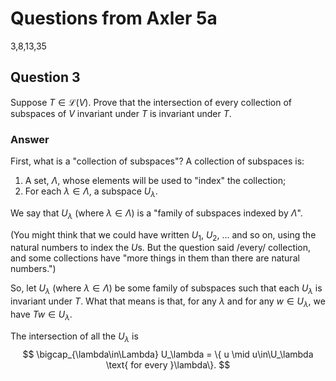 # Questions from Axler 5a

3,8,13,35

## Question 3

Suppose $T \in \mathcal{L}(V)$. Prove that the intersection of every
collection of subspaces of $V$ invariant under $T$ is invariant
under $T$.

### Answer

First, what is a "collection of subspaces"? A collection of subspaces
is:
  1. A set, $\Lambda$, whose elements will be used to "index" the collection;
  2. For each $\lambda\in\Lambda$, a subspace $U_\lambda$.

We say that $U_\lambda$ (where $\lambda\in \Lambda$) is a "family of
subspaces indexed by $\Lambda$".

(You might think that we could have written $U_1$, $U_2$, ... and so
on, using the natural numbers to index the $`U`$s. But the question
said /every/ collection, and some collections have "more things in
them than there are natural numbers.")

So, let $U_\lambda$ (where $\lambda\in\Lambda$) be some family of
subspaces such that each $U_\lambda$ is invariant under $T$. What that
means is that, for any $\lambda$ and for any $w\in U_\lambda$, we have
$Tw\in U_\lambda$.

The intersection of all the $U_\lambda$ is
$$
\bigcap_{\lambda\in\Lambda} U_\lambda = \{ u \mid u\in\U_\lambda 
\text{ for every }\lambda\}.
$$



